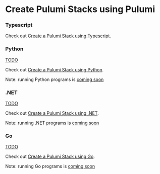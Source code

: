 # Create Pulumi Stacks using Pulumi

### Typescript

Check out [Create a Pulumi Stack using Typescript](./create-stacks-using-pulumi-ts.md).

### Python

[TODO](https://github.com/pulumi/pulumi-kubernetes-operator/issues/47)

Check out [Create a Pulumi Stack using Python](./create-stacks-using-pulumi-python.md).

Note: running Python programs is [coming soon](https://github.com/pulumi/pulumi-kubernetes-operator/issues/40)

### .NET

[TODO](https://github.com/pulumi/pulumi-kubernetes-operator/issues/48)

Check out [Create a Pulumi Stack using .NET](./create-stacks-using-pulumi-dotnet.md).

Note: running .NET programs is [coming soon](https://github.com/pulumi/pulumi-kubernetes-operator/issues/40)

### Go

[TODO](https://github.com/pulumi/pulumi-kubernetes-operator/issues/49)

Check out [Create a Pulumi Stack using Go](./create-stacks-using-pulumi-go.md).

Note: running Go programs is [coming soon](https://github.com/pulumi/pulumi-kubernetes-operator/issues/40)
